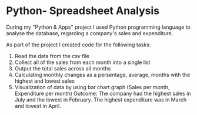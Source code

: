 # Python- Spreadsheet Analysis 

During my "Python & Apps" project I used Python programming language to analyse the database, regarding a company's sales and expenditure.

As part of the project I created code for the following tasks:
1. Read the data from the csv file
2. Collect all of the sales from each month into a single list
3. Output the total sales across all months
4. Calculating monthly changes as a persentage, average, months with the highest and lowest sales
5. Visualization of data by using bar chart graph (Sales per month, Expenditure per month)
   Outcome: The company had the highest sales in July and the lowest in February.
            The highest expenditure was in March and lowest in April.
